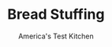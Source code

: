 ---
layout: ../../layouts/MarkdownPostLayout.astro
title: Bread Stuffing
author: America's Test Kitchen
pubDate: 2023-03-15
description: "Stuffing cooked inside a turkey benefits from the flavor and moisture of the drippings. We wanted to find a way to rich, moist, meaty stuffing cooked outside the turkey."
image_url: https://res.cloudinary.com/hksqkdlah/image/upload/ar_1:1,c_fill,dpr_2.0,f_auto,fl_lossy.progressive.strip_profile,g_faces:auto,q_auto:low,w_344/7004_sfs-ccon08-031048-277738
tags: ["Side Dishes","American","Make Ahead","Casseroles","Breads","Thanksgiving"]
calories: 3594
protein: 10
carbohydrates: 31
fats: 
fiber: 2
ingredients: ["1 loaf, hearty white sandwich bread (24-ounces), cut into 1/2-inch pieces (about 16 cups)","8 tablespoons (1 stick), unsalted butter","2 , onions, chopped fine","3 , celery ribs, chopped fine","4 , garlic cloves, minced or pressed through a garlic press (about 2 teaspoons)","1 1/2 teaspoons, dried sage","1 1/2 teaspoons, dried thyme","4 cups, low-sodium chicken broth","1 tablespoon, soy sauce","4 large, eggs","1 1/2 cups, half-and-half","1/4 cup, chopped fresh parsley","1 teaspoon, salt","1 1/2 teaspoons, pepper"]
serves: 12
time: "2¼ hours, plus 30 minutes cooling"
instructions: ["Adjust oven racks to upper-middle and lower-middle positions and heat oven to 325 degrees. Arrange bread in single layer on 2 baking sheets. Bake until golden, about 30 minutes, stirring bread and switching and rotating sheets halfway through baking. Let cool.","Melt 4 tablespoons butter in large skillet over medium heat. Cook onions and celery until golden, about 10 minutes. Stir in garlic, sage, and thyme and cook until fragrant, about 30 seconds. Stir in broth and soy sauce and simmer until slightly thickened and vegetables are tender, about 10 minutes. Remove from heat and let cool 5 minutes.","Whisk eggs, half-and-half, parsley, salt, and pepper in large bowl. Slowly whisk in warm onion mixture until incorporated. Fold in toasted bread and let sit, tossing occasionally, until bread is saturated, about 20 minutes.","Transfer stuffing to greased 13- by 9-inch pan. Melt remaining butter and drizzle evenly over stuffing. Bake on lower-middle rack until top is golden brown and crisp, about 50 minutes. Let cool 15 minutes. Serve.","Make Ahead: The stuffing can be prepared through step 3 and refrigerated, covered, for 1 day. When ready to bake, proceed with step 4, increasing cooking time by about 20 minutes."]
nutrition: ["305 mg Potassium","180 mg Phosphorus","134 mg Calcium","2 mg Iron","36 mg Magnesium","521 mg Sodium","1 mg Zinc","15 g Fat","4 mg Niacin (B3)","4 g Monounsaturated","1 g Polyunsaturated","4 mg Vitamin C","93 mg Cholesterol","8 g Saturated","2 g Fiber","10 µg Folic acid","53 µg Folate (food)","5 g Sugars","31 µg Vitamin K","164 g Water","31 g Carbs","72 µg Folate equivalent (total)","10 g Protein","128 µg Vitamin A","299 kcal Energy","3594 calories"]
notes: "Firm sandwich breads, like Arnold Country Classics White or Pepperidge Farm Farmhouse Hearty White, work best here."
---